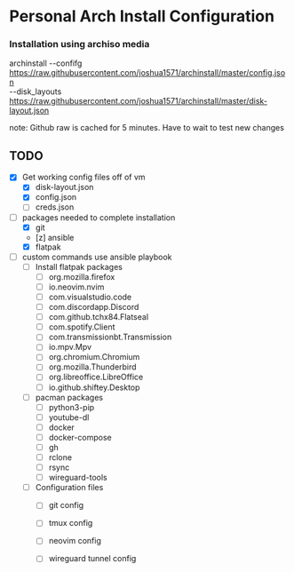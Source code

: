 # Personal Arch Install Configuration

### Installation using archiso media

archinstall --confifg https://raw.githubusercontent.com/joshua1571/archinstall/master/config.json \
            --disk_layouts https://raw.githubusercontent.com/joshua1571/archinstall/master/disk-layout.json

note: Github raw is cached for 5 minutes. Have to wait to test new changes
## TODO
- [x] Get working config files off of vm
    - [x] disk-layout.json
    - [x] config.json
    - [ ] creds.json
- [ ] packages needed to complete installation
   -  [x] git
   -  [z] ansible
   -  [x] flatpak
- [ ] custom commands use ansible playbook
    - [ ] Install flatpak packages
        - [ ] org.mozilla.firefox
        - [ ] io.neovim.nvim
        - [ ] com.visualstudio.code
        - [ ] com.discordapp.Discord 
        - [ ] com.github.tchx84.Flatseal
        - [ ] com.spotify.Client
        - [ ] com.transmissionbt.Transmission
        - [ ] io.mpv.Mpv 
        - [ ] org.chromium.Chromium
        - [ ] org.mozilla.Thunderbird
        - [ ] org.libreoffice.LibreOffice
        - [ ] io.github.shiftey.Desktop
    - [ ] pacman packages
        - [ ] python3-pip
        - [ ] youtube-dl
        - [ ] docker
        - [ ] docker-compose
        - [ ] gh
        - [ ] rclone
        - [ ] rsync
        - [ ] wireguard-tools
    - [ ] Configuration files
        - [ ] git config
        - [ ] tmux config
        - [ ] neovim config
        - [ ] wireguard tunnel config

